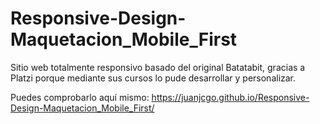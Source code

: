 # Responsive-Design-Maquetacion_Mobile_First
Sitio web totalmente responsivo basado del original Batatabit, gracias a Platzi porque mediante sus cursos lo pude desarrollar y personalizar.

Puedes comprobarlo aquí mismo: https://juanjcgo.github.io/Responsive-Design-Maquetacion_Mobile_First/
